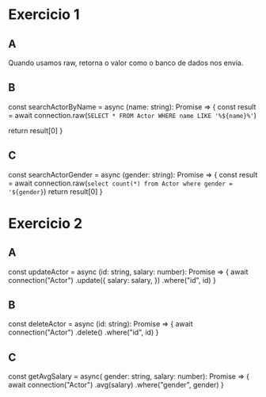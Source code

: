 # Exercicio 1

## A

Quando usamos raw, retorna o valor como o banco de dados nos envia.

## B

const searchActorByName = async (name: string): Promise<any> => {
const result = await connection.raw(`SELECT * FROM Actor WHERE name LIKE '%${name}%'`)

return result[0]
}

## C

const searchActorGender = async (gender: string): Promise<any> => {
const result = await connection.raw(`select count(*) from Actor where gender = '${gender}`)
return result[0]
}

# Exercicio 2

## A

const updateActor = async (id: string, salary: number): Promise<any> => {
await connection("Actor")
.update({
salary: salary,
})
.where("id", id)
}

## B

const deleteActor = async (id: string): Promise<any> => {
await connection("Actor")
.delete()
.where("id", id)
}

## C

const getAvgSalary = async( gender: string, salary: number): Promise<any> => {
await connection("Actor")
.avg(salary)
.where("gender", gender)
}
